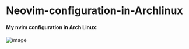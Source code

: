 # Neovim-configuration-in-Archlinux
#### My nvim configuration in Arch Linux:

![image](https://github.com/tribhuwan-kumar/Neovim-configuration-in-Archlinux/assets/118052427/a5f627f7-2160-457e-b145-579f4f091733)

